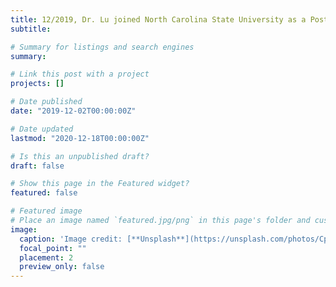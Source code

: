 ```yaml
---
title: 12/2019, Dr. Lu joined North Carolina State University as a Postdoctoral Research Scholar 👋👋
subtitle: 

# Summary for listings and search engines
summary:

# Link this post with a project
projects: []

# Date published
date: "2019-12-02T00:00:00Z"

# Date updated
lastmod: "2020-12-18T00:00:00Z"

# Is this an unpublished draft?
draft: false

# Show this page in the Featured widget?
featured: false

# Featured image
# Place an image named `featured.jpg/png` in this page's folder and customize its options here.
image:
  caption: 'Image credit: [**Unsplash**](https://unsplash.com/photos/CpkOjOcXdUY)'
  focal_point: ""
  placement: 2
  preview_only: false
---
```

